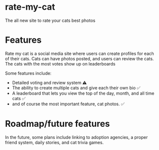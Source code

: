 # rate-my-cat
The all new site to rate your cats best photos

# Features

Rate my cat is a social media site where users can create profiles for each of their cats. Cats can have photos posted, and users can review the cats. The cats with the most votes show up on leaderboards

Some features include:
- Detailed voting and review system ⚠️
- The ability to create multiple cats and give each their own bio ✅
- A leaderboard that lets you view the top of the day, month, and all time cats ✅
- and of course the most important feature, cat photos. ✅

# Roadmap/future features

In the future, some plans include linking to adoption agencies, a proper friend system, daily stories, and cat trivia games.
